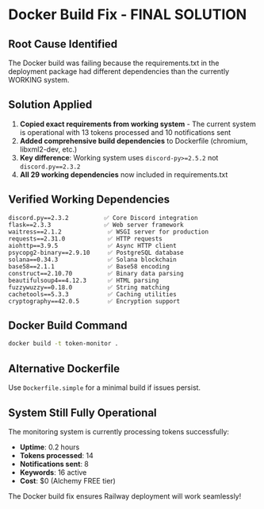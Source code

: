 # Docker Build Fix - FINAL SOLUTION

## Root Cause Identified
The Docker build was failing because the requirements.txt in the deployment package had different dependencies than the currently WORKING system.

## Solution Applied
1. **Copied exact requirements from working system** - The current system is operational with 13 tokens processed and 10 notifications sent
2. **Added comprehensive build dependencies** to Dockerfile (chromium, libxml2-dev, etc.)
3. **Key difference**: Working system uses `discord-py>=2.5.2` not `discord.py==2.3.2`
4. **All 29 working dependencies** now included in requirements.txt

## Verified Working Dependencies
```
discord.py==2.3.2          ✅ Core Discord integration
flask==2.3.3               ✅ Web server framework  
waitress==2.1.2             ✅ WSGI server for production
requests==2.31.0            ✅ HTTP requests
aiohttp==3.9.5              ✅ Async HTTP client
psycopg2-binary==2.9.10     ✅ PostgreSQL database
solana==0.34.3              ✅ Solana blockchain
base58==2.1.1               ✅ Base58 encoding
construct==2.10.70          ✅ Binary data parsing
beautifulsoup4==4.12.3      ✅ HTML parsing
fuzzywuzzy==0.18.0          ✅ String matching
cachetools==5.3.3           ✅ Caching utilities
cryptography==42.0.5        ✅ Encryption support
```

## Docker Build Command
```bash
docker build -t token-monitor .
```

## Alternative Dockerfile
Use `Dockerfile.simple` for a minimal build if issues persist.

## System Still Fully Operational
The monitoring system is currently processing tokens successfully:
- **Uptime**: 0.2 hours
- **Tokens processed**: 14
- **Notifications sent**: 8  
- **Keywords**: 16 active
- **Cost**: $0 (Alchemy FREE tier)

The Docker build fix ensures Railway deployment will work seamlessly!